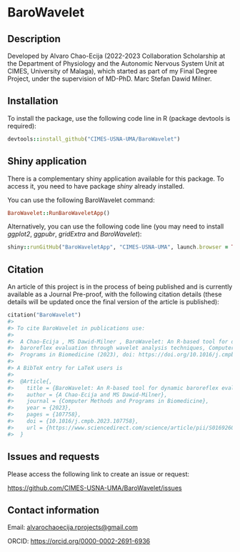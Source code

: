 # BaroWavelet

## Description

Developed by Alvaro Chao-Ecija (2022-2023 Collaboration Scholarship at the 
Department of Physiology and the Autonomic Nervous System Unit at CIMES, University of
Malaga), which started as part of my Final Degree Project, under the supervision of 
MD-PhD. Marc Stefan Dawid Milner.


## Installation

To install the package, use the following code line in R (package devtools is required):

```ruby
devtools::install_github("CIMES-USNA-UMA/BaroWavelet")
```

## Shiny application

There is a complementary shiny application available for this package. To access it,
you need to have package *shiny* already installed.

You can use the following BaroWavelet command:

```ruby
BaroWavelet::RunBaroWaveletApp()
```

Alternatively, you can use the following code line (you may need to install *ggplot2*, *ggpubr*, *gridExtra* and *BaroWavelet*):

```ruby
shiny::runGitHub("BaroWaveletApp", "CIMES-USNA-UMA", launch.browser = TRUE)
```
## Citation

An article of this project is in the process of being published and is currently
available as a Journal Pre-proof, with the following citation details (these details
will be updated once the final version of the article is published):

```ruby
citation("BaroWavelet")
#>
#> To cite BaroWavelet in publications use:
#>
#>  A Chao-Ecija , MS Dawid-Milner , BaroWavelet: An R-based tool for dynamic
#>  baroreflex evaluation through wavelet analysis techniques, Computer Methods and
#>  Programs in Biomedicine (2023), doi: https://doi.org/10.1016/j.cmpb.2023.107758
#>
#> A BibTeX entry for LaTeX users is
#>
#>  @Article{,
#>    title = {BaroWavelet: An R-based tool for dynamic baroreflex evaluation through wavelet analysis techniques},
#>    author = {A Chao-Ecija and MS Dawid-Milner},
#>    journal = {Computer Methods and Programs in Biomedicine},
#>    year = {2023},
#>    pages = {107758},
#>    doi = {10.1016/j.cmpb.2023.107758},
#>    url = {https://www.sciencedirect.com/science/article/pii/S0169260723004248},
#>  }
```



## Issues and requests

Please access the following link to create an issue or request:

https://github.com/CIMES-USNA-UMA/BaroWavelet/issues

## Contact information

Email: alvarochaoecija.rprojects@gmail.com

ORCID: https://orcid.org/0000-0002-2691-6936
